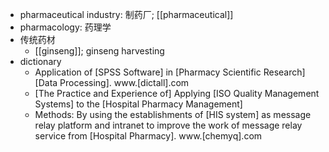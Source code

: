 - pharmaceutical industry: 制药厂; [[pharmaceutical]]
- pharmacology: 药理学
- 传统药材
    - [[ginseng]]; ginseng harvesting
- dictionary
    - Application of [SPSS Software] in [Pharmacy Scientific Research] [Data Processing]. www.[dictall].com
    - [The Practice and Experience of] Applying [ISO Quality Management Systems] to the [Hospital Pharmacy Management] 
    - Methods: By using the establishments of [HIS system] as message relay platform and intranet to improve the work of message relay service from [Hospital Pharmacy]. www.[chemyq].com
